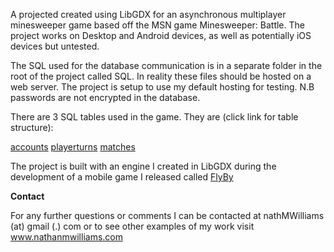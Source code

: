 A projected created using LibGDX for an asynchronous multiplayer minesweeper game based off the MSN game Minesweeper: Battle. The project works on Desktop and Android devices, as well as potentially iOS devices but untested. 

The SQL used for the database communication is in a separate folder in the root of the project called SQL. In reality these files should be hosted on a web server. The project is setup to use my default hosting for testing. N.B passwords are not encrypted in the database.

There are 3 SQL tables used in the game. They are (click link for table structure):

[accounts](http://www.nathanmwilliams.com/SQL/MinesweeperBattle/accounts.html)
[playerturns](http://www.nathanmwilliams.com/SQL/MinesweeperBattle/playerturns.html)
[matches](http://www.nathanmwilliams.com/SQL/MinesweeperBattle/matches.html)

The project is built with an engine I created in LibGDX during the development of a mobile game I released called [FlyBy](http://www.nathanmwilliams.com/?cat=3)

**Contact**

For any further questions or comments I can be contacted at nathMWilliams (at) gmail (.) com or to see other examples of my work visit www.nathanmwilliams.com